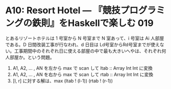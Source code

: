 # A10: Resort Hotel — 『競技プログラミングの鉄則』をHaskellで楽しむ 019

とあるリゾートホテルは 1 号室から N 号室まで N 室あって、i 号室は Ai 人部屋である。D 日間改装工事が行なわれ、d 日目は Ld号室からRd号室までが使えない。工事期間中のそれぞれ日に使える部屋の中で最も大きいへやは、それぞれ何人部屋か。という問題。

1. A1, A2, ... , AN を左から max で scan して ltab :: Array Int Int に変換
2. A1, A2, ... , AN を右から max で scan して rtab :: Array Int Int に変換
3. [l, r] に対する解は、max (ltab ! (l-1)) (rtab ! (r-1))
